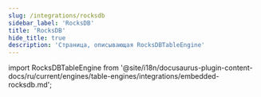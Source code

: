 ```yaml
---
slug: /integrations/rocksdb
sidebar_label: 'RocksDB'
title: 'RocksDB'
hide_title: true
description: 'Страница, описывающая RocksDBTableEngine'
---
```


import RocksDBTableEngine from '@site/i18n/docusaurus-plugin-content-docs/ru/current/engines/table-engines/integrations/embedded-rocksdb.md';

<RocksDBTableEngine/>
